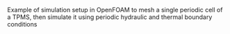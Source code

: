 Example of simulation setup in OpenFOAM to mesh a single periodic cell of a TPMS, then simulate it using periodic hydraulic and thermal boundary conditions
